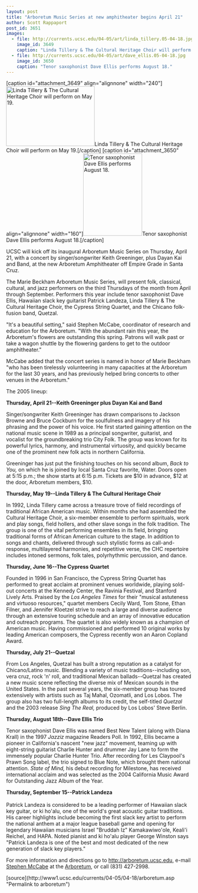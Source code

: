 ```yaml
---
layout: post
title: "Arboretum Music Series at new amphitheater begins April 21"
author: Scott Rappaport
post_id: 3651
images:
  - file: http://currents.ucsc.edu/04-05/art/linda_tillery.05-04-18.jpg
    image_id: 3649
    caption: "Linda Tillery & The Cultural Heritage Choir will perform on May 19."
  - file: http://currents.ucsc.edu/04-05/art/dave_ellis.05-04-18.jpg
    image_id: 3650
    caption: "Tenor saxophonist Dave Ellis performs August 18."
---
```


[caption id="attachment_3649" align="alignnone" width="240"]<a href="http://localhost/mysite/wp-content/uploads/2005/04/linda_tillery.05-04-18.jpg"><img class="size-full wp-image-3649" src="http://localhost/mysite/wp-content/uploads/2005/04/linda_tillery.05-04-18.jpg" alt="Linda Tillery & The Cultural Heritage Choir will perform on May 19." width="240" height="162" /></a>Linda Tillery & The Cultural Heritage Choir will perform on May 19.[/caption]
[caption id="attachment_3650" align="alignnone" width="160"]<a href="http://localhost/mysite/wp-content/uploads/2005/04/dave_ellis.05-04-18.jpg"><img class="size-full wp-image-3650" src="http://localhost/mysite/wp-content/uploads/2005/04/dave_ellis.05-04-18.jpg" alt="Tenor saxophonist Dave Ellis performs August 18." width="160" height="223" /></a>Tenor saxophonist Dave Ellis performs August 18.[/caption]
<a name="content" id="content"></a>
<p>
  UCSC will kick off its inaugural Arboretum Music Series on Thursday, April 21, with a concert by singer/songwriter Keith Greeninger, plus Dayan Kai and Band, at the new Arboretum Amphitheater off Empire Grade in Santa Cruz.
</p>
<p>
  The Marie Beckham Arboretum Music Series, will present folk, classical, cultural, and jazz performers on the third Thursdays of the month from April through September. Performers this year include tenor saxophonist Dave Ellis, Hawaiian slack key guitarist Patrick Landeza, Linda Tillery &amp; The Cultural Heritage Choir, the Cypress String Quartet, and the Chicano folk-fusion band, Quetzal.
</p>
<p>
  "It's a beautiful setting," said Stephen McCabe, coordinator of research and education for the Arboretum. "With the abundant rain this year, the Arboretum's flowers are outstanding this spring. Patrons will walk past or take a wagon shuttle by the flowering gardens to get to the outdoor amphitheater."<br>
</p>
<p>
  McCabe added that the concert series is named in honor of Marie Beckham "who has been tirelessly volunteering in many capacities at the Arboretum for the last 30 years, and has previously helped bring concerts to other venues in the Arboretum."<br>
</p>
<p>
  The 2005 lineup:<br>
</p>
<p>
  <b>Thursday, April 21--Keith Greeninger plus Dayan Kai and Band</b><br>
</p>
<p>
  Singer/songwriter Keith Greeninger has drawn comparisons to Jackson Browne and Bruce Cockburn for the soulfulness and imagery of his phrasing and the power of his voice. He first started gaining attention on the national music scene in 1989 as a principal songwriter, guitarist, and vocalist for the groundbreaking trio City Folk. The group was known for its powerful lyrics, harmony, and instrumental virtuosity, and quickly became one of the prominent new folk acts in northern California.
</p>
<p>
  Greeninger has just put the finishing touches on his second album, <i>Back to You,</i> on which he is joined by local Santa Cruz favorite, Water. Doors open at 5:15 p.m.; the show starts at 6:15 p.m. Tickets are $10 in advance, $12 at the door, Arboretum members, $10.
</p>
<p>
  <b>Thursday, May 19--Linda Tillery &amp; The Cultural Heritage Choir</b><br>
</p>
<p>
  In 1992, Linda Tillery came across a treasure trove of field recordings of traditional African American music. Within months she had assembled the Cultural Heritage Choir, a six-member ensemble to perform spirituals, work and play songs, field hollers, and other slave songs in the folk tradition. The group is one of the vital performing ensembles in its field, bringing traditional forms of African American culture to the stage. In addition to songs and chants, delivered through such stylistic forms as call-and-response, multilayered harmonies, and repetitive verse, the CHC repertoire includes intoned sermons, folk tales, polyrhythmic percussion, and dance.<br>
</p>
<p>
  <b>Thursday, June 16--The Cypress Quartet</b><br>
</p>
<p>
  Founded in 1996 in San Francisco, the Cypress String Quartet has performed to great acclaim at prominent venues worldwide, playing sold-out concerts at the Kennedy Center, the Ravinia Festival, and Stanford Lively Arts. Praised by the <i>Los Angeles Times</i> for their "musical astuteness and virtuoso resources," quartet members Cecily Ward, Tom Stone, Ethan Filner, and Jennifer Kloetzel strive to reach a large and diverse audience through an extensive touring schedule and an array of innovative education and outreach programs. The quartet is also widely known as a champion of American music. Having commissioned and performed 10 original works by leading American composers, the Cypress recently won an Aaron Copland Award.<br>
</p>
<p>
  <b>Thursday, July 21--Quetzal</b><br>
</p>
<p>
  From Los Angeles, Quetzal has built a strong reputation as a catalyst for Chicano/Latino music. Blending a variety of music traditions--including son, vera cruz, rock 'n' roll, and traditional Mexican ballads--Quetzal has created a new music scene reflecting the diverse mix of Mexican sounds in the United States. In the past several years, the six-member group has toured extensively with artists such as Taj Mahal, Ozomatli, and Los Lobos. The group also has two full-length albums to its credit, the self-titled <i>Quetzal</i> and the 2003 release <i>Sing The Real,</i> produced by Los Lobos' Steve Berlin.<br>
</p>
<p>
  <b>Thursday, August 18th--Dave Ellis Trio</b>
</p>
<p>
  Tenor saxophonist Dave Ellis was named Best New Talent (along with Diana Krall) in the 1997 <i>Jazziz</i> magazine Readers Poll. In 1992, Ellis became a pioneer in California's nascent "new jazz" movement, teaming up with eight-string guitarist Charlie Hunter and drummer Jay Lane to form the immensely popular Charlie Hunter Trio. After recording for Les Claypool's Prawn Song label, the trio signed to Blue Note, which brought them national attention. <i>State of Mind,</i> his debut recording for Milestone, has received international acclaim and was selected as the 2004 California Music Award for Outstanding Jazz Album of the Year.<br>
</p>
<p>
  <b>Thursday, September 15--Patrick Landeza</b><br>
  <br>
  Patrick Landeza is considered to be a leading performer of Hawaiian slack key guitar, or ki ho'alu, one of the world's great acoustic guitar traditions. His career highlights include becoming the first slack key artist to perform the national anthem at a major league baseball game and opening for legendary Hawaiian musicians Israel "Bruddah Iz" Kamakawiwo'ole, Keali'i Reichel, and HAPA. Noted pianist and ki ho'alu player George Winston says "Patrick Landeza is one of the best and most dedicated of the new generation of slack key players."<br>
</p>
<p>
  For more information and directions go to <a href="http://arboretum.ucsc.edu">http://arboretum.ucsc.edu</a>, e-mail <a href="mailto:mailto:arboretum@ucsc.edu">Stephen McCabe</a> at the <a href="mailto:arboretum@ucsc.edu">Arboretum</a>, or call (831) 427-2998.<br>
</p>
[source](http://www1.ucsc.edu/currents/04-05/04-18/arboretum.asp "Permalink to arboretum")
